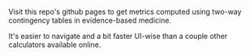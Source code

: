 Visit this repo's github pages to get metrics computed using two-way contingency tables in evidence-based medicine.

It's easier to navigate and a bit faster UI-wise than a couple other calculators available online.
